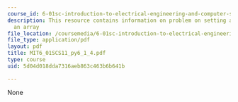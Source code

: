 ```yaml
---
course_id: 6-01sc-introduction-to-electrical-engineering-and-computer-science-i-spring-2011
description: This resource contains information on problem on setting an element of
  an array
file_location: /coursemedia/6-01sc-introduction-to-electrical-engineering-and-computer-science-i-spring-2011/5d04d018dda7316aeb863c463b6b641b_MIT6_01SCS11_py6_1_4.pdf
file_type: application/pdf
layout: pdf
title: MIT6_01SCS11_py6_1_4.pdf
type: course
uid: 5d04d018dda7316aeb863c463b6b641b

---
```

None